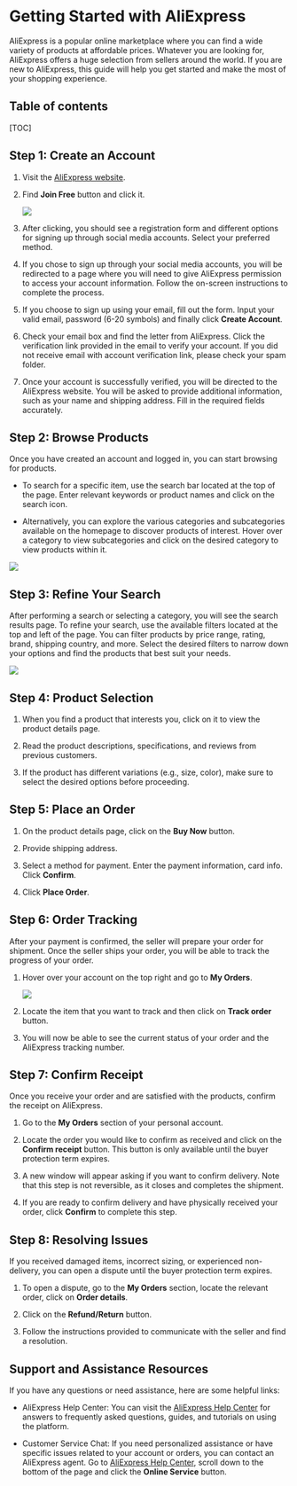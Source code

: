 # Getting Started with AliExpress

AliExpress is a popular online marketplace where you can find a wide variety of products at affordable prices. Whatever you are looking for, AliExpress offers a huge selection from sellers around the world. If you are new to AliExpress, this guide will help you get started and make the most of your shopping experience.

## Table of contents

[TOC]

## Step 1: Create an Account

1. Visit the [AliExpress website](https://www.aliexpress.com/).

2. Find **Join Free** button and click it.

   ![ ](https://i.ibb.co/cyYxdZX/screen.png)

3. After clicking, you should see a registration form and different options for signing up through social media accounts. Select your preferred method.

4. If you chose to sign up through your social media accounts, you will be redirected to a page where you will need to give AliExpress permission to access your account information. Follow the on-screen instructions to complete the process.

5. If you choose to sign up using your email, fill out the form. Input your valid email, password (6-20 symbols) and finally click **Create Account**.

6. Check your email box and find the letter from AliExpress. Click the verification link provided in the email to verify your account. If you did not receive email with account verification link, please check your spam folder.

7. Once your account is successfully verified, you will be directed to the AliExpress website. You will be asked to provide additional information, such as your name and shipping address. Fill in the required fields accurately.

## Step 2: Browse Products

Once you have created an account and logged in, you can start browsing for products.

- To search for a specific item, use the search bar located at the top of the page. Enter relevant keywords or product names and click on the search icon.

- Alternatively, you can explore the various categories and subcategories available on the homepage to discover products of interest. Hover over a category to view subcategories and click on the desired category to view products within it.

![ ](https://i.ibb.co/XY0ZBkz/screen2.png)

## Step 3: Refine Your Search

After performing a search or selecting a category, you will see the search results page. To refine your search, use the available filters located at the top and left of the page. You can filter products by price range, rating, brand, shipping country, and more. Select the desired filters to narrow down your options and find the products that best suit your needs.

![ ](https://i.ibb.co/WkPXSLH/image.png)

## Step 4: Product Selection

1. When you find a product that interests you, click on it to view the product details page.

2. Read the product descriptions, specifications, and reviews from previous customers.

3. If the product has different variations (e.g., size, color), make sure to select the desired options before proceeding.

## Step 5: Place an Order

1. On the product details page, click on the **Buy Now** button.

2. Provide shipping address.

3. Select a method for payment. Enter the payment information, card info. Click **Confirm**.

4. Click **Place Order**.

## Step 6: Order Tracking

After your payment is confirmed, the seller will prepare your order for shipment. Once the seller ships your order, you will be able to track the progress of your order.

1. Hover over your account on the top right and go to **My Orders**.

   ![ ](https://i.ibb.co/Yj7Tbj2/screen3.png)

2. Locate the item that you want to track and then click on **Track order** button.

3. You will now be able to see the current status of your order and the AliExpress tracking number.

## Step 7: Confirm Receipt

Once you receive your order and are satisfied with the products, confirm the receipt on AliExpress.

1. Go to the **My Orders** section of your personal account.

2. Locate the order you would like to confirm as received and click on the **Confirm receipt** button. This button is only available until the buyer protection term expires.

3. A new window will appear asking if you want to confirm delivery. Note that this step is not reversible, as it closes and completes the shipment.

4. If you are ready to confirm delivery and have physically received your order, click **Confirm** to complete this step.

## Step 8: Resolving Issues

If you received damaged items, incorrect sizing, or experienced non-delivery, you can open a dispute until the buyer protection term expires.

1. To open a dispute, go to the **My Orders** section, locate the relevant order, click on **Order details**.

2. Click on the **Refund/Return** button.

3. Follow the instructions provided to communicate with the seller and find a resolution.

## Support and Assistance Resources

If you have any questions or need assistance, here are some helpful links:

- AliExpress Help Center: You can visit the [AliExpress Help Center](https://customerservice.aliexpress.com/home?language=en&from=byr_common&hcMapRule=aeMapRule) for answers to frequently asked questions, guides, and tutorials on using the platform.

- Customer Service Chat: If you need personalized assistance or have specific issues related to your account or orders, you can contact an AliExpress agent. Go to [AliExpress Help Center](https://customerservice.aliexpress.com/home?language=en&from=byr_common&hcMapRule=aeMapRule), scroll down to the bottom of the page and click the **Online Service** button.
